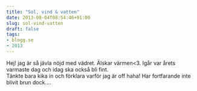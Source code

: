 ```yaml
---
title: "Sol, vind & vatten"
date: 2013-08-04T08:54:46+01:00
slug: sol-vind-vatten
draft: false
tags:
- blogg.se
- 2013
---
```

Hej! jag är så jävla nöjd med vädret. Älskar värmen<3. Igår var årets varmaste dag och idag ska också bli fint.  
Tänkte bara kika in och förklara varför jag är off haha! Har fortfarande inte blivit brun dock....